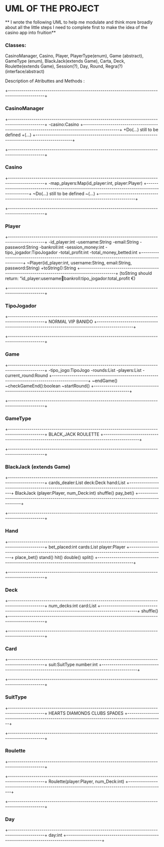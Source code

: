 # UML OF THE PROJECT

** I wrote the following UML to help me modulate and think more broadly about all the little steps I need to complete first to make the idea of the casino app into fruition**


### Classes:
CasinoManager, Casino, Player, PlayerType(enum), Game (abstract), GameType (enum), BlackJack(extends Game), Carta, Deck, Roulette(extends Game), Session(?), Day, Round, Regra(?)(interface/abstract)


Description of Atributtes and Methods :



+------------------------------------------------------------------------------------------------+
### CasinoManager
+------------------------------------------------------------------------------------------------+
-casino:Casino
+------------------------------------------------------------------------------------------------+
+Do(...) still to be defined
+(...)
+------------------------------------------------------------------------------------------------+



+------------------------------------------------------------------------------------------------+
### Casino
+------------------------------------------------------------------------------------------------+
-map_players:Map(id_player:int, player:Player)
+------------------------------------------------------------------------------------------------+
~Do(...) still to be defined
~(...)
+------------------------------------------------------------------------------------------------+


+------------------------------------------------------------------------------------------------+
### Player
+------------------------------------------------------------------------------------------------+
-id_player:int
-username:String
-email:String
-password:String
-bankroll:int
-session_money:int
-tipo_jogador:TipoJogador
-total_profit:int
-total_money_betted:int
+------------------------------------------------------------------------------------------------+
~Player(id_player:int, username:String, email:String, password:String)
+toString():String
+------------------------------------------------------------------------------------------------+
(toString should return: “id_player:username:email:bankroll:tipo_jogador:total_profit €)

+------------------------------------------------------------------------------------------------+
### TipoJogador<enumeration>
+------------------------------------------------------------------------------------------------+
NORMAL
VIP
BANIDO
+------------------------------------------------------------------------------------------------+



+------------------------------------------------------------------------------------------------+
### Game <abstrac>
+------------------------------------------------------------------------------------------------+
-tipo_jogo:TipoJogo
-rounds:List<Round>
-players:List<Player>
-current_round:Round
+------------------------------------------------------------------------------------------------+
~endGame()
~checkGameEnd():boolean
~startRound()
+------------------------------------------------------------------------------------------------+

+------------------------------------------------------------------------------------------------+
### GameType<enumeration>
+------------------------------------------------------------------------------------------------+
BLACK_JACK
ROULETTE
+------------------------------------------------------------------------------------------------+

+------------------------------------------------------------------------------------------------+
### BlackJack (extends Game)
+------------------------------------------------------------------------------------------------+
cards_dealer:List<Card>
deck:Deck
hand:List<Hand>
+------------------------------------------------------------------------------------------------+
BlackJack (player:Player, num_Deck:int)
shuffle()
pay_bet()
+------------------------------------------------------------------------------------------------+

+------------------------------------------------------------------------------------------------+
### Hand
+------------------------------------------------------------------------------------------------+
bet_placed:int
cards:List<Card>
player:Player
+------------------------------------------------------------------------------------------------+
place_bet()
stand()
hit()
double()
split()
+------------------------------------------------------------------------------------------------+


+------------------------------------------------------------------------------------------------+
### Deck
+------------------------------------------------------------------------------------------------+
num_decks:int
card:List<Card>
+------------------------------------------------------------------------------------------------+
shuffle()
+------------------------------------------------------------------------------------------------+

+------------------------------------------------------------------------------------------------+
### Card
+------------------------------------------------------------------------------------------------+
suit:SuitType
number:int
+------------------------------------------------------------------------------------------------+


+------------------------------------------------------------------------------------------------+
### SuitType<enumeration>
+------------------------------------------------------------------------------------------------+
HEARTS
DIAMONDS
CLUBS
SPADES
+------------------------------------------------------------------------------------------------+

+------------------------------------------------------------------------------------------------+
### Roulette
+------------------------------------------------------------------------------------------------+

+------------------------------------------------------------------------------------------------+
Roulette(player:Player, num_Deck:int)
+------------------------------------------------------------------------------------------------+

+------------------------------------------------------------------------------------------------+
### Day
+------------------------------------------------------------------------------------------------+
day:int
+------------------------------------------------------------------------------------------------+

